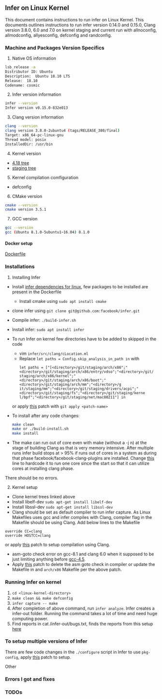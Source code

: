 ## Infer on Linux Kernel

This document contains instructions to run infer on Linux Kernel. This documents
outlines instructions to run infer version 0.14.0 and 0.15.0, Clang version
3.8.0, 6.0 and 7.0 on kernel staging and current run with allnoconfig,
allmodconfig, allyesconfig, defconfig and randconfig.

### Machine and Packages Version Specifics

1. Native OS information

```sh
lsb_release -a
Distributor ID: Ubuntu
Description:  Ubuntu 18.10 LTS
Release:  18.10
Codename: cosmic

```

2. Infer version information

```sh
infer --version
Infer version v0.15.0-832e013

```

3. Clang version information

```sh
clang --version
clang version 3.8.0-2ubuntu4 (tags/RELEASE_380/final)
Target: x86_64-pc-linux-gnu
Thread model: posix
InstalledDir: /usr/bin

```

4. Kernel version

  - [4.18 tree](https://git.kernel.org/pub/scm/linux/kernel/git/torvalds/linux.git/)
  - [staging tree](https://git.kernel.org/pub/scm/linux/kernel/git/gregkh/staging.git)


5. Kernel compilation comfiguration

  - defconfig

6. CMake version

```sh
cmake --version
cmake version 3.5.1
```

7. GCC version

```sh
gcc --version
gcc (Ubuntu 8.1.0-5ubuntu1~16.04) 8.1.0
```
#### Docker setup

[Dockerfile](./Dockerfile)

### Installations

1. Installing Infer

  - Install [infer dependencies for linux](https://github.com/facebook/infer/blob/master/INSTALL.md#infer-dependencies-for-linux), few packages to be installed are present in the Dockerfile
    - Install cmake using `sudo apt install cmake`
  - clone infer using `git clone git@github.com:facebook/infer.git`
  - Compile infer: `./build-infer.sh`
  - Install infer: `sudo apt install infer`
  - To run Infer on kernel few directories have to be added to skipped in the code
    - vim `infer/src/clang/cLocation.ml`
    - Replace `let paths = Config.skip_analysis_in_path in` with
      ```
      let paths = ["[<directory>/git/staging/arch/x86";"<directory>/git/staging/arch/x86/entry/vdso";"<directory>/git/    staging/arch/x86/kernel";"<directory>/git/staging/arch/x86/boot";"<directory>/git/staging/arch/mm";"<directory>/g    it/staging/mm";"<directory>/git/staging/drivers/acpi";"<directory>/git/staging/fs";"<directory>/git/staging/kerne    l/bpf";"<directory>/git/staging/net/mac80211"] in

      ```

    or apply [this]() patch with `git apply <patch-name>`

  - To install after any code changes:
    ```sh
    make clean
    make or ./build-install.sh
    make install
    ```
 - The make can run out of core even with make (without a -j n) at the stage of building
 Clang as that is very memory intensive. After multiple runs infer build stops at > 95%
 if runs out of cores in a system as during that phase facebook/facebook-clang-plugins
   are installed. Change [this](https://github.com/facebook/facebook-clang-plugins/blob/master/clang/setup.sh#L16-L17)
   line to hardcode it to run one core since the start so that it can utilize cores
   at installing clang phase.

There should be no errors.

2. Kernel setup

  - Clone kernel trees linked above
  - Install libelf-dev `sudo apt-get install libelf-dev`
  - Install libssl-dev `sudo apt-get install libssl-dev`
  - Clang should be set as default compiler to run infer capture. As Linux Makefiles
  uses gcc and infer compiles with Clang, compiler flag in the Makefile should be using
  Clang. Add below lines to the Makefile

  ```
  override CC=clang
  override HOSTCC=clang
  ```
  or apply [this]() patch to setup compilation using Clang.
  - asm-goto check error on gcc-8.1 and clang 6.0 when it supposed to be just limiting anything before [gcc-4.5](https://git.kernel.org/pub/scm/linux/kernel/git/torvalds/linux.git/commit/?id=e501ce957a786ecd076ea0cfb10b114e6e4d0f40).
  - Apply [this]() patch to delete the asm goto check in compiler or update the Makefile
  in and `arch/x86` Makefile per the above patch.

### Running Infer on kernel

1. `cd <linux-kernel-directory>`
2. `make clean && make defconfig`
3. `infer capture -- make`
4. After completion of above command, run `infer analyze`. Infer creates a infer-out
folder. Running the command takes a lot of time and need huge computing power.
5. Find reports in cat /infer-out/bugs.txt, finds the reports from this setup [here](./reports/)

### To setup multiple versions of Infer

There are few code changes in the `./configure` script in Infer to use `pkg-config`,
apply [this]() patch to setup.

Other


### Errors I got and fixes

### TODOs
